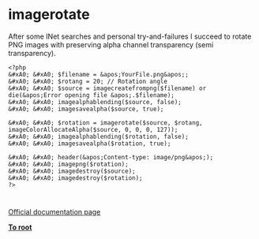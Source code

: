 # imagerotate





After some INet searches and personal try-and-failures I succeed to rotate PNG images with preserving alpha channel transparency (semi transparency).



```
<?php
&#xA0; &#xA0; $filename = &apos;YourFile.png&apos;;
&#xA0; &#xA0; $rotang = 20; // Rotation angle
&#xA0; &#xA0; $source = imagecreatefrompng($filename) or die(&apos;Error opening file &apos;.$filename);
&#xA0; &#xA0; imagealphablending($source, false);
&#xA0; &#xA0; imagesavealpha($source, true);

&#xA0; &#xA0; $rotation = imagerotate($source, $rotang, imageColorAllocateAlpha($source, 0, 0, 0, 127));
&#xA0; &#xA0; imagealphablending($rotation, false);
&#xA0; &#xA0; imagesavealpha($rotation, true);

&#xA0; &#xA0; header(&apos;Content-type: image/png&apos;);
&#xA0; &#xA0; imagepng($rotation);
&#xA0; &#xA0; imagedestroy($source);
&#xA0; &#xA0; imagedestroy($rotation);
?>
```



  

#

[Official documentation page](https://www.php.net/manual/en/function.imagerotate.php)

**[To root](/README.md)**